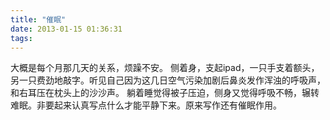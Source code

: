 ```yaml
---
title: "催眠"
date: 2013-01-15 01:36:31
tags:
---
```


大概是每个月那几天的关系，烦躁不安。 侧着身，支起ipad，一只手支着额头，另一只费劲地敲字。听见自己因为这几日空气污染加剧后鼻炎发作浑浊的呼吸声，和右耳压在枕头上的沙沙声。 躺着睡觉得被子压迫，侧身又觉得呼吸不畅，辗转难眠。非要起来认真写点什么才能平静下来。原来写作还有催眠作用。